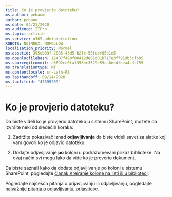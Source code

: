 ```yaml
---
title: Ko je provjerio datoteku?
ms.author: pebaum
author: pebaum
ms.date: 04/21/2020
ms.audience: ITPro
ms.topic: article
ms.service: o365-administration
ROBOTS: NOINDEX, NOFOLLOW
localization_priority: Normal
ms.assetid: 395eb03f-2885-43d5-b2fe-55febf85b1e5
ms.openlocfilehash: 12407f490f80412d801d01b717e3f7919b3cfb05
ms.sourcegitcommit: c6692ce0fa1358ec3529e59ca0ecdfdea4cdc759
ms.translationtype: MT
ms.contentlocale: sr-Latn-RS
ms.lasthandoff: 09/14/2020
ms.locfileid: "47699209"
---
```

# <a name="who-has-a-file-checked-out"></a>Ko je provjerio datoteku?

Da biste videli ko je provjerio datoteku u sistemu SharePoint, možete da izvršite neki od sledećih koraka:
  
1. Zadržite pokazivač iznad **odjavljivanja** da biste videli savet za alatke koji vam govori ko je odjavio datoteku. 
    
2. Dodajte odjavljivanje **po** koloni u podrazumevani prikaz biblioteke. Na ovaj način svi mogu lako da vide ko je proverio dokument. 
    
Da biste saznali kako da dodate odjavljivanje po koloni u sistemu SharePoint, pogledajte [članak Kreiranje kolone na listi ili u biblioteci](https://go.microsoft.com/fwlink/?linkid=2019591). 
  
Pogledajte najčešća pitanja o prijavljivanju ili odjavljivanju, pogledajte [najvažnije pitanja o odjavljivanju, prijavite](https://go.microsoft.com/fwlink/?linkid=2018786)se.
  


